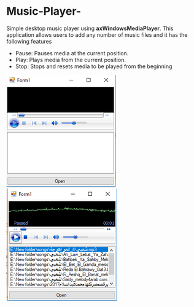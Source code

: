# Music-Player-
Simple desktop music player using **axWindowsMediaPlayer**.
This application allows users to add any number of music files and it has the following features 
* Pause: Pauses media at the current position.
* Play: Plays media from the current position.
* Stop: Stops and resets media to be played from the beginning

![](https://github.com/fouad1995/Music-Player-/blob/master/assets/music%20player%20layout.PNG)
![](https://github.com/fouad1995/Music-Player-/blob/master/assets/music%20player%201.PNG)
